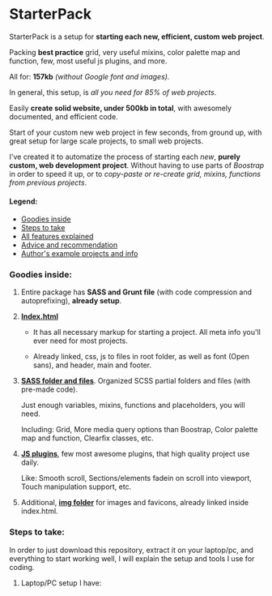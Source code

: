 # StarterPack
StarterPack is a setup for **starting each new, efficient, custom web project**.

Packing **best practice** grid, very useful mixins, color palette map and function, few, most useful js plugins, and more.

All for: **157kb** *(without Google font and images).*

In general, this setup, is *all you need for 85% of web projects*.

Easily **create solid website, under 500kb in total**,  with awesomely documented, and efficient code.

Start of your custom new web project in few seconds, from ground up, with great setup for large scale projects, to small web projects.

I've created it to automatize the process of starting each *new*, **purely custom, web development project**. Without having to use parts of *Boostrap* in order to speed it up, or to *copy-paste or re-create grid, mixins, functions from previous projects*.

#### Legend: 
+ [Goodies inside](../master/README.md#goodies-inside)
+ [Steps to take](../master/README.md#steps-to-take)
+ [All features explained](../master/README.md#all-features-explained)
+ [Advice and recommendation](../master/README.md#advice-and-recommendation)
+ [Author's example projects and info](../master/README.md#authors-example-projects-and-info)

### Goodies inside:

1. Entire package has **SASS and Grunt file** (with code compression and autoprefixing), **already setup**.

2. **[Index.html](../master/index.html)**

      * It has all necessary markup for starting a project. All meta info you'll ever need for most projects.

      * Already linked, css, js to files in root folder, as well as font (Open sans), and header, main and footer.

3. **[SASS folder and files](../master/sass)**. Organized SCSS partial folders and files (with pre-made code).

      Just enough variables, mixins, functions and placeholders, you will need.
  
      Including: Grid, More media query options than Boostrap, Color palette map and function, Clearfix classes, etc.

4. **[JS plugins](../master/js)**, few most awesome plugins, that high quality project use daily.

      Like: Smooth scroll, Sections/elements fadein on scroll into viewport, Touch manipulation support, etc.

5. Additional, **[img folder](../master/img)** for images and favicons, already linked inside index.html.

### Steps to take:
In order to just download this repository, extract it on your laptop/pc, and everything to start working well, I will explain the setup and tools I use for coding.

1. Laptop/PC setup I have:
